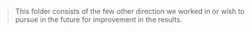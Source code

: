>This folder consists of the few other direction we worked in or wish to pursue in the future for improvement in the results.